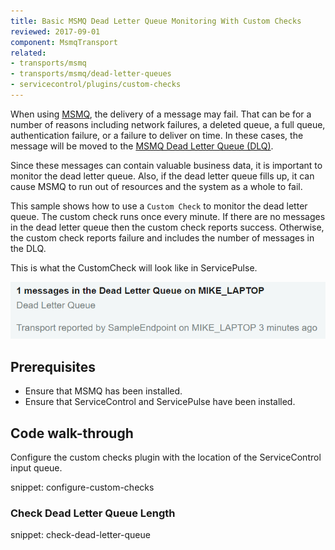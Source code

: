 ```yaml
---
title: Basic MSMQ Dead Letter Queue Monitoring With Custom Checks
reviewed: 2017-09-01
component: MsmqTransport
related:
- transports/msmq
- transports/msmq/dead-letter-queues
- servicecontrol/plugins/custom-checks
---
```



When using [MSMQ](https://msdn.microsoft.com/en-us/library/ms706032.aspx), the delivery of a message may fail. That can be for a number of reasons including network failures, a deleted queue, a full queue, authentication failure, or a failure to deliver on time. In these cases, the message will be moved to the [MSMQ Dead Letter Queue (DLQ)](https://msdn.microsoft.com/en-us/library/ms706227.aspx).

Since these messages can contain valuable business data, it is important to monitor the dead letter queue. Also, if the dead letter queue fills up, it can cause MSMQ to run out of resources and the system as a whole to fail.

This sample shows how to use a `Custom Check` to monitor the dead letter queue. The custom check runs once every minute. If there are no messages in the dead letter queue then the custom check reports success. Otherwise, the custom check reports failure and includes the number of messages in the DLQ.

This is what the CustomCheck will look like in ServicePulse.

![CustomCheck reported in ServicePulse](CustomCheckInServicePulse.png)


## Prerequisites

 * Ensure that MSMQ has been installed.
 * Ensure that ServiceControl and ServicePulse have been installed.


## Code walk-through

Configure the custom checks plugin with the location of the ServiceControl input queue.

snippet: configure-custom-checks


### Check Dead Letter Queue Length

snippet: check-dead-letter-queue
